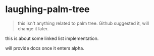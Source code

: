 # laughing-palm-tree

> this isn't anything related to palm tree. Github suggested it, will change it later.

this is about some linked list implementation.

will provide docs once it enters alpha.
 
